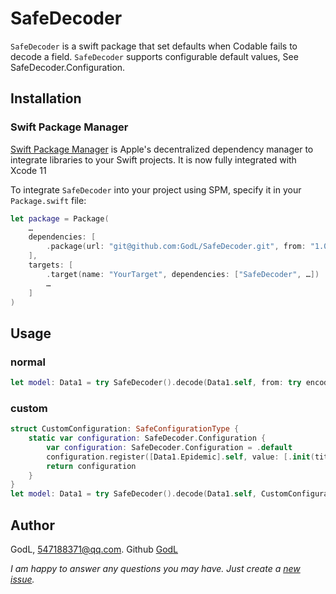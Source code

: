 # SafeDecoder

`SafeDecoder` is a swift package that set defaults when Codable fails to decode a field.
`SafeDecoder` supports configurable default values, See SafeDecoder.Configuration.

## Installation

### Swift Package Manager
[Swift Package Manager](https://swift.org/package-manager/) is Apple's decentralized dependency manager to integrate libraries to your Swift projects. It is now fully integrated with Xcode 11

To integrate `SafeDecoder` into your project using SPM, specify it in your `Package.swift` file:

```swift
let package = Package(
    …
    dependencies: [
        .package(url: "git@github.com:GodL/SafeDecoder.git", from: "1.0.0"),
    ],
    targets: [
        .target(name: "YourTarget", dependencies: ["SafeDecoder", …])
        …
    ]
)
```

## Usage

### normal
```swift
let model: Data1 = try SafeDecoder().decode(Data1.self, from: try encode(testData))

```

### custom
```swift
struct CustomConfiguration: SafeConfigurationType {
    static var configuration: SafeDecoder.Configuration {
        var configuration: SafeDecoder.Configuration = .default
        configuration.register([Data1.Epidemic].self, value: [.init(title: "aaa", num: 20, routeUri: "test://url")])
        return configuration
    }
}
let model: Data1 = try SafeDecoder().decode(Data1.self, CustomConfiguration.self, from: try encode(testData))
```

## Author

GodL, 547188371@qq.com. Github [GodL](https://github.com/GodL)

*I am happy to answer any questions you may have. Just create a [new issue](https://github.com/GodL/SafeDecoder/issues/new).*
